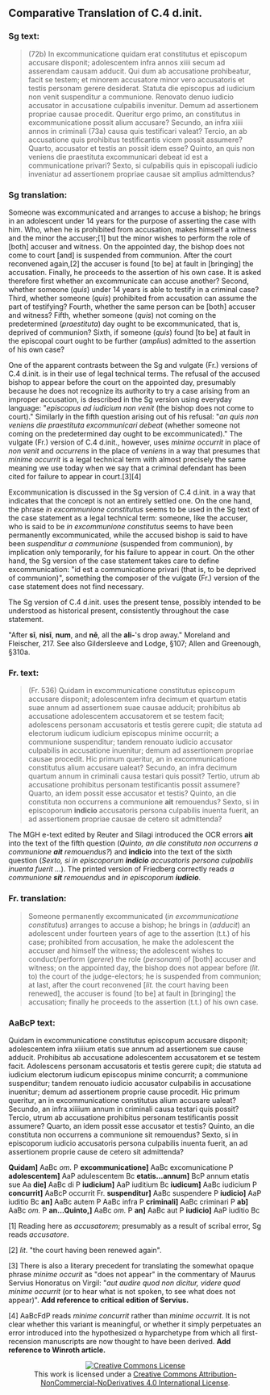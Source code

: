 ## Comparative Translation of C.4 d.init.

### Sg text:

> (72b) In excommunicatione quidam erat constitutus et episcopum
> accusare disponit; adolescentem infra annos xiiii secum ad asserendam
> causam adducit. Qui dum ab accusatione prohibeatur, facit se testem;
> et minorem accusatore minor vero accusatoris et testis personam gerere
> desiderat. Statuta die episcopus ad iudicium non venit suspenditur a
> communione. Renovato denuo iudicio accusator in accusatione culpabilis
> invenitur. Demum ad assertionem propriae causae procedit. Queritur
> ergo primo, an constitutus in excommunicatione possit alium accusare?
> Secundo, an infra xiiii annos in criminali (73a) causa quis
> testificari valeat? Tercio, an ab accusatione quis prohibitus
> testificantis vicem possit assumere? Quarto, accusator et testis an
> possit idem esse? Quinto, an quis non veniens die praestituta
> excommunicari debeat id est a communicatione privari? Sexto, si
> culpabilis quis in episcopali iudicio inveniatur ad assertionem
> propriae causae sit amplius admittendus?

### Sg translation:

Someone was excommunicated and arranges to accuse a bishop; he brings in
an adolescent under 14 years for the purpose of asserting the case with
him. Who, when he is prohibited from accusation, makes himself a witness
and the minor the accuser;[1] but the minor wishes to perform the role
of \[both\] accuser and witness. On the appointed day, the bishop does
not come to court \[and\] is suspended from communion. After the court
reconvened again,[2] the accuser is found \[to be\] at fault in
\[bringing\] the accusation. Finally, he proceeds to the assertion of
his own case. It is asked therefore first whether an excommunicate can
accuse another? Second, whether someone (*quis*) under 14 years is able
to testify in a criminal case? Third, whether someone (*quis*)
prohibited from accusation can assume the part of testifying? Fourth,
whether the same person can be \[both\] accuser and witness? Fifth,
whether someone (*quis*) not coming on the predetermined (*praestituta*)
day ought to be excommunicated, that is, deprived of communion? Sixth,
if someone (*quis*) found \[to be\] at fault in the episcopal court
ought to be further (*amplius*) admitted to the assertion of his own
case?

One of the apparent contrasts between the Sg and vulgate (Fr.) versions
of C.4 d.init. is in their use of legal technical terms. The refusal of
the accused bishop to appear before the court on the appointed day,
presumably because he does not recognize its authority to try a case
arising from an improper accusation, is described in the Sg version
using everyday language: "*episcopus ad iudicium non venit* (the bishop
does not come to court)." Similarly in the fifth question arising out of
his refusal: "*an quis non veniens die praestituta excommunicari debeat*
(whether someone not coming on the predetermined day ought to be
excommunicated)." The vulgate (Fr.) version of C.4 d.init., however,
uses *minime occurrit* in place of *non venit* and *occurrens* in the
place of *veniens* in a way that presumes that *minime occurrit* is a
legal technical term with almost precisely the same meaning we use today
when we say that a criminal defendant has been cited for failure to
appear in court.[3][4]

Excommunication is discussed in the Sg version of C.4 d.init. in a way
that indicates that the concept is not an entirely settled one. On the
one hand, the phrase *in excommunione constitutus* seems to be used in
the Sg text of the case statement as a legal technical term: someone,
like the accuser, who is said to be *in excommunione constitutus* seems
to have been permanently excommunicated, while the accused bishop is
said to have been *suspenditur a communione* (suspended from communion),
by implication only temporarily, for his failure to appear in court. On
the other hand, the Sg version of the case statement takes care to
define excommunication: "id est a communicatione privari (that is, to be
deprived of communion)", something the composer of the vulgate (Fr.)
version of the case statement does not find necessary.

The Sg version of C.4 d.init. uses the present tense, possibly intended
to be understood as historical present, consistently throughout the case
statement.

"After **sī**, **nisī**, **num**, and **nē**, all the **ali-**'s drop
away." Moreland and Fleischer, 217. See also Gildersleeve and Lodge,
§107; Allen and Greenough, §310a.

### Fr. text:

> (Fr. 536) Quidam in excommunicatione constitutus episcopum accusare
> disponit; adolescentem infra decimum et quartum etatis suae annum ad
> assertionem suae causae adducit; prohibitus ab accusatione
> adolescentem accusatorem et se testem facit; adolescens personam
> accusatoris et testis gerere cupit; die statuta ad electorum iudicum
> iudicium episcopus minime occurrit; a communione suspenditur; tandem
> renouato iudicio accusator culpabilis in accusatione inuenitur; demum
> ad assertionem propriae causae procedit. Hic primum queritur, an in
> excommunicatione constitutus alium accusare ualeat? Secundo, an infra
> decimum quartum annum in criminali causa testari quis possit? Tertio,
> utrum ab accusatione prohibitus personam testificantis possit
> assumere? Quarto, an idem possit esse accusator et testis? Quinto, an
> die constituta non occurrens a communione **ait** remouendus? Sexto,
> si in episcoporum **indicio** accusatoris persona culpabilis inuenta
> fuerit, an ad assertionem propriae causae de cetero sit admittenda?

The MGH e-text edited by Reuter and Silagi introduced the OCR errors
**ait** into the text of the fifth question (*Quinto, an die constituta
non occurrens a communione **ait** remouendus?*) and **indicio** into
the text of the sixth question (*Sexto, si in episcoporum **indicio**
accusatoris persona culpabilis inuenta fuerit ...*). The printed version
of Friedberg correctly reads *a communione **sit** remouendus* and *in
episcoporum **iudicio***.

### Fr. translation:

> Someone permanently excommunicated (*in excommunicatione constitutus*)
> arranges to accuse a bishop; he brings in (*adducit*) an adolescent
> under fourteen years of age to the assertion (t.t.) of his case;
> prohibited from accusation, he make the adolescent the accuser and
> himself the witness; the adolescent wishes to conduct/perform
> (*gerere*) the role (*personam*) of \[both\] accuser and witness; on
> the appointed day, the bishop does not appear before (*lit.* to) the
> court of the judge-electors; he is suspended from communion; at last,
> after the court reconvened \[*lit.* the court having been renewed\],
> the accuser is found \[to be\] at fault in \[bringing\] the
> accusation; finally he proceeds to the assertion (t.t.) of his own
> case.

### AaBcP text:

Quidam in excommunicatione constitutus episcopum accusare disponit;
adolescentem infra xiiiium etatis sue annum ad assertionem sue cause
adducit. Prohibitus ab accusatione adolescentem accusatorem et se testem
facit. Adolescens personam accusatoris et testis gerere cupit; die
statuta ad iudicium electorum iudicum episcopus minime concurrit; a
communione suspenditur; tandem renouato iudicio accusator culpabilis in
accusatione inuenitur; demum ad assertionem proprie cause procedit. Hic
primum queritur, an in excommunicatione constitutus alium accusare
ualeat? Secundo, an infra xiiiium annum in criminali causa testari quis
possit? Tercio, utrum ab accusatione prohibitus personam testificantis
possit assumere? Quarto, an idem possit esse accusator et testis?
Quinto, an die constituta non occurrens a communione sit remouendus?
Sexto, si in episcoporum iudicio accusatoris persona culpabilis inuenta
fuerit, an ad assertionem proprie cause de cetero sit admittenda?

**Quidam\]** AaBc *om.* P **excommunicatione\]** AaBc excomunicatione P
**adolescentem\]** AaP adulescentem Bc **etatis...annum\]** BcP annum
etatis sue Aa **die\]** AaBc di P **iudicium\]** AaP iuditium Bc
**iudicum\]** AaBc iudicium P **concurrit\]** AaBcP occurrit Fr.
**suspenditur\]** AaBc suspendere P **iudicio\]** AaP iuditio Bc
**an\]** AaBc autem P AaBc infra P **criminali\]** AaBc criminari P
**ab\]** AaBc *om.* P **an...Quinto,\]** AaBc *om.* P **an\]** AaBc aut
P **iudicio\]** AaP iuditio Bc

[1] Reading here as *accusatorem*; presumably as a result of scribal
error, Sg reads *accusatore*.

[2] *lit*. "the court having been renewed again".

[3] There is also a literary precedent for translating the somewhat
opaque phrase *minime occurit* as "does not appear" in the commentary of
Maurus Servius Honoratus on Virgil: "*aut audire quod non dicitur,
videre quod minime occurrit* (or to hear what is not spoken, to see what
does not appear)". **Add reference to critical edition of Servius.**

[4] AaBcFdP reads *minime concurrit* rather than *minime occurrit*. It
is not clear whether this variant is meaningful, or whether it simply
perpetuates an error introduced into the hypothesized α hyparchetype
from which all first-recension manuscripts are now thought to have been
derived. **Add reference to Winroth article.**

<div align="center">
<a rel="license" href="http://creativecommons.org/licenses/by-nc-nd/4.0/"><img alt="Creative Commons License" style="border-width:0" src="https://i.creativecommons.org/l/by-nc-nd/4.0/88x31.png" /></a><br />This work is licensed under a <a rel="license" href="http://creativecommons.org/licenses/by-nc-nd/4.0/">Creative Commons Attribution-NonCommercial-NoDerivatives 4.0 International License</a>.
</div>
